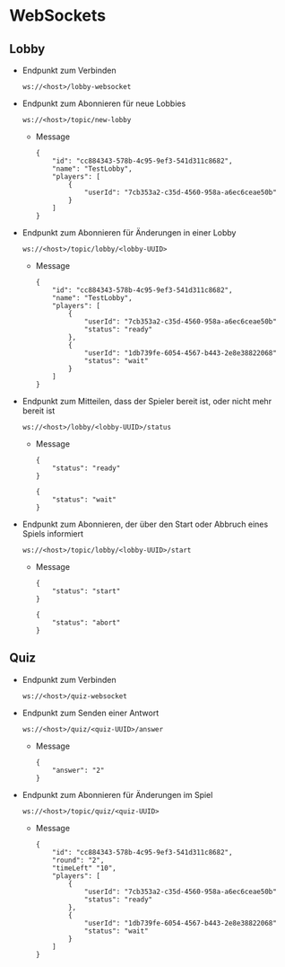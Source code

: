 # WebSockets

## Lobby

- Endpunkt zum Verbinden

      ws://<host>/lobby-websocket

- Endpunkt zum Abonnieren für neue Lobbies

      ws://<host>/topic/new-lobby

  - Message

        {
            "id": "cc884343-578b-4c95-9ef3-541d311c8682",
            "name": "TestLobby",
            "players": [
                {
                    "userId": "7cb353a2-c35d-4560-958a-a6ec6ceae50b"
                }
            ]
        }

- Endpunkt zum Abonnieren für Änderungen in einer Lobby

      ws://<host>/topic/lobby/<lobby-UUID>

  - Message

        {
            "id": "cc884343-578b-4c95-9ef3-541d311c8682",
            "name": "TestLobby",
            "players": [
                {
                    "userId": "7cb353a2-c35d-4560-958a-a6ec6ceae50b"
                    "status": "ready"
                },
                {
                    "userId": "1db739fe-6054-4567-b443-2e8e38822068"
                    "status": "wait"
                }
            ]
        }

- Endpunkt zum Mitteilen, dass der Spieler bereit ist, oder nicht mehr bereit ist

      ws://<host>/lobby/<lobby-UUID>/status

  - Message

        {
            "status": "ready"
        }

        {
            "status": "wait"
        }

- Endpunkt zum Abonnieren, der über den Start oder Abbruch eines Spiels informiert

      ws://<host>/topic/lobby/<lobby-UUID>/start

  - Message

        {
            "status": "start"
        }

        {
            "status": "abort"
        }

## Quiz

- Endpunkt zum Verbinden

      ws://<host>/quiz-websocket

- Endpunkt zum Senden einer Antwort

      ws://<host>/quiz/<quiz-UUID>/answer

  - Message

        {
            "answer": "2"
        }

- Endpunkt zum Abonnieren für Änderungen im Spiel

      ws://<host>/topic/quiz/<quiz-UUID>

  - Message

        {
            "id": "cc884343-578b-4c95-9ef3-541d311c8682",
            "round": "2",
            "timeLeft" "10",
            "players": [
                {
                    "userId": "7cb353a2-c35d-4560-958a-a6ec6ceae50b"
                    "status": "ready"
                },
                {
                    "userId": "1db739fe-6054-4567-b443-2e8e38822068"
                    "status": "wait"
                }
            ]
        }

